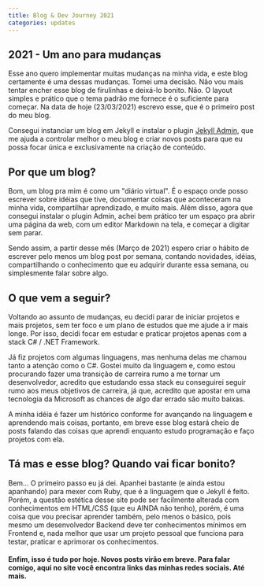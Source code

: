 ```yaml
---
title: Blog & Dev Journey 2021
categories: updates
---
```


## 2021 - Um ano para mudanças
Esse ano quero implementar muitas mudanças na minha vida, e este blog certamente é uma dessas mudanças. Tomei uma decisão. Não vou mais tentar encher esse blog de firulinhas e deixá-lo bonito. Não. O layout simples e prático que o tema padrão me fornece é o suficiente para começar. Na data de hoje (23/03/2021) escrevo esse, que é o primeiro post do meu blog. 

Consegui instanciar um blog em Jekyll e instalar o plugin [Jekyll Admin](https://github.com/jekyll/jekyll-admin), que me ajuda a controlar melhor o meu blog e criar novos posts para que eu possa focar única e exclusivamente na criação de conteúdo.

## Por que um blog?
Bom, um blog pra mim é como um "diário virtual". É o espaço onde posso escrever sobre idéias que tive, documentar coisas que aconteceram na minha vida, compartilhar aprendizado, e muito mais.
Além disso, agora que consegui instalar o plugin Admin, achei bem prático ter um espaço pra abrir uma página da web, com um editor Markdown na tela, e começar a digitar sem parar.

Sendo assim, a partir desse mês (Março de 2021) espero criar o hábito de escrever pelo menos um blog post por semana, contando novidades, idéias, compartilhando o conhecimento que eu adquirir durante essa semana, ou simplesmente falar sobre algo.

## O que vem a seguir?
Voltando ao assunto de mudanças, eu decidi parar de iniciar projetos e mais projetos, sem ter foco e um plano de estudos que me ajude a ir mais longe. Por isso, decidi focar em estudar e praticar projetos apenas com a stack C# / .NET Framework. 

Já fiz projetos com algumas linguagens, mas nenhuma delas me chamou tanto a atenção como o C#. Gostei muito da linguagem e, como estou procurando fazer uma transição de carreira rumo a me tornar um desenvolvedor, acredito que estudando essa stack eu conseguirei seguir rumo aos meus objetivos de carreira, já que, acredito que apostar em uma tecnologia da Microsoft as chances de algo dar errado são muito baixas.

A minha idéia é fazer um histórico conforme for avançando na linguagem e aprendendo mais coisas, portanto, em breve esse blog estará cheio de posts falando das coisas que aprendi enquanto estudo programação e faço projetos com ela.

## Tá mas e esse blog? Quando vai ficar bonito?
Bem... O primeiro passo eu já dei. Apanhei bastante (e ainda estou apanhando) para mexer com Ruby, que é a linguagem que o Jekyll é feito. Porém, a questão estética desse site pode ser facilmente alterada com conhecimentos em HTML/CSS (que eu AINDA não tenho), porém, é uma coisa que vou precisar aprender também, pelo menos o básico, pois mesmo um desenvolvedor Backend deve ter conhecimentos mínimos em Frontend e, nada melhor que usar um projeto pessoal que funciona para testar, praticar e aprimorar os conhecimentos.



#### Enfim, isso é tudo por hoje. Novos posts virão em breve. Para falar comigo, aqui no site você encontra links das minhas redes sociais. Até mais.
